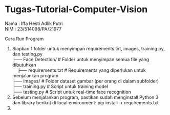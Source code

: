 # Tugas-Tutorial-Computer-Vision

Nama  : Iffa Hesti Adlik Putri <br>
NIM   : 23/514098/PA/21977 <br>

Cara Run Program <br>
1. Siapkan 1 folder untuk menyimpan requirements.txt, images, training.py, dan testing.py <br>
   ├── Face Detection/               # Folder untuk menyimpan semua file yang dibutuhkan <br>
   &nbsp;&nbsp;&nbsp;&nbsp;├── requirements.txt          # Requirements yang diperlukan untuk menjalankan program <br>
       ├── images/                   # Folder dataset gambar (per orang di dalam subfolder) <br>
       ├── training.py               # Script untuk training model <br>
       ├── testing.py                # Script untuk real-time face recognition <br>
3. Sebelum menjalankan program, pastikan sudah menginstall Python 3 dan library berikut di local environment: pip install -r requirements.txt <br> 
4. 
